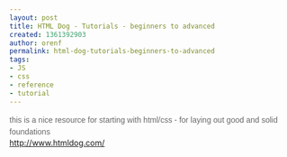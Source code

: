 ```yaml
---
layout: post
title: HTML Dog - Tutorials - beginners to advanced
created: 1361392903
author: orenf
permalink: html-dog-tutorials-beginners-to-advanced
tags:
- JS
- css
- reference
- tutorial
---
```

<span style="color: rgb(102, 102, 102); font-family: Tahoma, Verdana, Arial, Helvetica, sans-serif; font-size: 14px; line-height: 21px; background-color: rgb(255, 255, 255);">this is a nice resource for starting with html/css - for laying out good and solid foundations</span><br />
http://www.htmldog.com/
